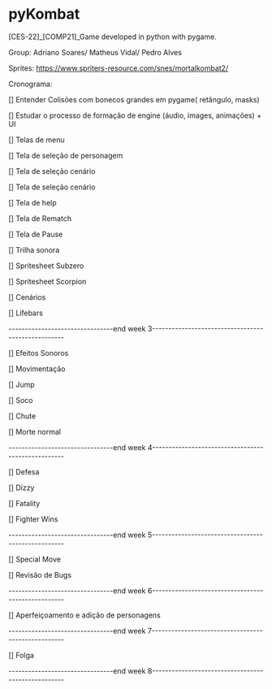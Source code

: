 # pyKombat
[CES-22]_[COMP21]_Game developed in python with pygame. 

Group: Adriano Soares/ Matheus Vidal/ Pedro Alves

Sprites: https://www.spriters-resource.com/snes/mortalkombat2/


Cronograma:

[] Entender   Colisões com bonecos grandes em pygame( retângulo, masks)

[] Estudar o   processo de formação de engine (áudio, images, animações) + UI

[] Telas de menu

[] Tela de   seleção de personagem

[] Tela de   seleção cenário

[] Tela de   seleção cenário

[] Tela de   help 

[] Tela de   Rematch

[] Tela de Pause

[] Trilha sonora

[] Spritesheet   Subzero

[] Spritesheet   Scorpion

[] Cenários

[] Lifebars

 --------------------------------end week 3---------------------------------------------------
 
[] Efeitos   Sonoros

[] Movimentação

[] Jump

[] Soco

[] Chute

[] Morte normal

 --------------------------------end week 4---------------------------------------------------
 
[] Defesa

[] Dizzy


[] Fatality

[] Fighter Wins

 --------------------------------end week 5---------------------------------------------------
 
[] Special Move

[] Revisão de Bugs

--------------------------------end week 6---------------------------------------------------

[] Aperfeiçoamento e adição de personagens

--------------------------------end week 7---------------------------------------------------

[] Folga

--------------------------------end week 8---------------------------------------------------
